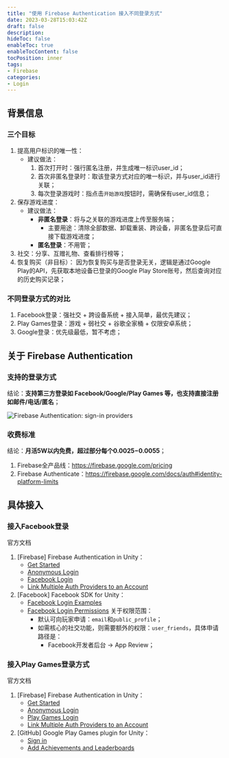 ```yaml
---
title: "使用 Firebase Authentication 接入不同登录方式"
date: 2023-03-28T15:03:42Z
draft: false
description: 
hideToc: false
enableToc: true
enableTocContent: false
tocPosition: inner
tags:
- Firebase
categories:
- Login
---
```


## 背景信息

### 三个目标

1. 提高用户标识的唯一性：
   - 建议做法：
     1. 首次打开时：强行匿名注册，并生成唯一标识user_id；
     2. 首次非匿名登录时：取该登录方式对应的唯一标识，并与user_id进行关联；
     3. 每次登录游戏时：指点击`开始游戏`按钮时，需确保有user_id信息；
2. 保存游戏进度：
   - 建议做法：
     - **非匿名登录**：将与之关联的游戏进度上传至服务端；
       - 主要用途：清除全部数据、卸载重装、跨设备，非匿名登录后可直接下载游戏进度；
     - **匿名登录**：不用管；
3. 社交：分享、互赠礼物、查看排行榜等；
4. 恢复购买（非目标）：
    因为恢复购买与是否登录无关，逻辑是通过Google Play的API，先获取本地设备已登录的Google Play Store账号，然后查询对应的历史购买记录；

### 不同登录方式的对比

1. Facebook登录：强社交 + 跨设备系统 + 接入简单，最优先建议；
2. Play Games登录：游戏 + 弱社交 + 谷歌全家桶 + 仅限安卓系统；
3. Google登录：优先级最低，暂不考虑；

## 关于 Firebase Authentication

### 支持的登录方式

结论：**支持第三方登录如 Facebook/Google/Play Games 等，也支持直接注册如邮件/电话/匿名**；

<img src='/images/posts/firebase-authentication-sign-in-providers.png' alt='Firebase Authentication: sign-in providers'>

### 收费标准

结论：**月活5W以内免费，超过部分每个$0.0025-$0.0055**；

1. Firebase全产品线：https://firebase.google.com/pricing
2. Firebase Authenticate：https://firebase.google.com/docs/auth#identity-platform-limits

## 具体接入

### 接入Facebook登录

官方文档

1. [Firebase] Firebase Authentication in Unity：
   - [Get Started](https://firebase.google.com/docs/auth/unity/start)
   - [Anonymous Login](https://firebase.google.com/docs/auth/unity/anonymous-auth)
   - [Facebook Login](https://firebase.google.com/docs/auth/unity/facebook-login)
   - [Link Multiple Auth Providers to an Account](https://firebase.google.com/docs/auth/unity/account-linking)
2. [Facebook] Facebook SDK for Unity：
   - [Facebook Login Examples](https://developers.facebook.com/docs/unity/examples#login)
   - [Facebook Login Permissions](https://developers.facebook.com/docs/permissions/reference#login_permissions)
    关于权限范围：
     - 默认可向玩家申请：`email`和`public_profile`；
     - 如需核心的社交功能，则需要额外的权限：`user_friends`，具体申请路径是：
       - Facebook开发者后台 -> App Review；

### 接入Play Games登录方式

官方文档

1. [Firebase] Firebase Authentication in Unity：
   - [Get Started](https://firebase.google.com/docs/auth/unity/start)
   - [Anonymous Login](https://firebase.google.com/docs/auth/unity/anonymous-auth)
   - [Play Games Login](https://firebase.google.com/docs/auth/unity/play-games)
   - [Link Multiple Auth Providers to an Account](https://firebase.google.com/docs/auth/unity/account-linking)
2. [GitHub] Google Play Games plugin for Unity：
   - [Sign in](https://github.com/playgameservices/play-games-plugin-for-unity#sign-in)
   - [Add Achievements and Leaderboards](https://github.com/playgameservices/play-games-plugin-for-unity#add-achievements-and-leaderboards)